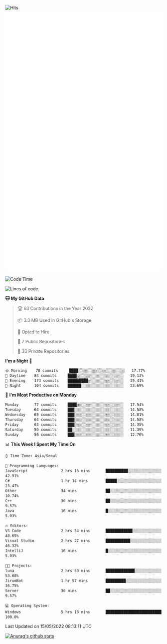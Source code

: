 ![Hits](https://hits.seeyoufarm.com/api/count/incr/badge.svg?url=https%3A%2F%2Fgithub.com%2Fkokose1234&count_bg=%2379C83D&title_bg=%23555555&icon=apple.svg&icon_color=%23E7E7E7&title=hits&edge_flat=false)
<br/>
![Metrics](https://github.com/kokose1234/kokose1234/blob/main/github-metrics.svg)

<!--START_SECTION:waka-->
![Code Time](http://img.shields.io/badge/Code%20Time-640%20hrs%207%20mins-blue)

![Lines of code](https://img.shields.io/badge/From%20Hello%20World%20I%27ve%20Written-2%20Million%20lines%20of%20code-blue)

**🐱 My GitHub Data** 

> 🏆 63 Contributions in the Year 2022
 > 
> 📦 3.3 MB Used in GitHub's Storage 
 > 
> 💼 Opted to Hire
 > 
> 📜 7 Public Repositories 
 > 
> 🔑 33 Private Repositories  
 > 
**I'm a Night 🦉** 

```text
🌞 Morning    78 commits     ████░░░░░░░░░░░░░░░░░░░░░   17.77% 
🌆 Daytime    84 commits     ████░░░░░░░░░░░░░░░░░░░░░   19.13% 
🌃 Evening    173 commits    █████████░░░░░░░░░░░░░░░░   39.41% 
🌙 Night      104 commits    ██████░░░░░░░░░░░░░░░░░░░   23.69%

```
📅 **I'm Most Productive on Monday** 

```text
Monday       77 commits     ████░░░░░░░░░░░░░░░░░░░░░   17.54% 
Tuesday      64 commits     ███░░░░░░░░░░░░░░░░░░░░░░   14.58% 
Wednesday    65 commits     ███░░░░░░░░░░░░░░░░░░░░░░   14.81% 
Thursday     64 commits     ███░░░░░░░░░░░░░░░░░░░░░░   14.58% 
Friday       63 commits     ███░░░░░░░░░░░░░░░░░░░░░░   14.35% 
Saturday     50 commits     ██░░░░░░░░░░░░░░░░░░░░░░░   11.39% 
Sunday       56 commits     ███░░░░░░░░░░░░░░░░░░░░░░   12.76%

```


📊 **This Week I Spent My Time On** 

```text
⌚︎ Time Zone: Asia/Seoul

💬 Programming Languages: 
JavaScript               2 hrs 16 mins       ██████████░░░░░░░░░░░░░░░   42.91% 
C#                       1 hr 14 mins        █████░░░░░░░░░░░░░░░░░░░░   23.47% 
Other                    34 mins             ██░░░░░░░░░░░░░░░░░░░░░░░   10.74% 
C++                      30 mins             ██░░░░░░░░░░░░░░░░░░░░░░░   9.57% 
Java                     16 mins             █░░░░░░░░░░░░░░░░░░░░░░░░   5.03%

🔥 Editors: 
VS Code                  2 hrs 34 mins       ████████████░░░░░░░░░░░░░   48.65% 
Visual Studio            2 hrs 27 mins       ███████████░░░░░░░░░░░░░░   46.32% 
IntelliJ                 16 mins             █░░░░░░░░░░░░░░░░░░░░░░░░   5.03%

🐱‍💻 Projects: 
luna                     2 hrs 50 mins       █████████████░░░░░░░░░░░░   53.68% 
JirumBot                 1 hr 57 mins        █████████░░░░░░░░░░░░░░░░   36.75% 
Server                   30 mins             ██░░░░░░░░░░░░░░░░░░░░░░░   9.57%

💻 Operating System: 
Windows                  5 hrs 18 mins       █████████████████████████   100.0%

```


 Last Updated on 15/05/2022 08:13:11 UTC
<!--END_SECTION:waka-->

[![Anurag's github stats](https://github-readme-stats.vercel.app/api?username=kokose1234&theme=dracula)](https://github.com/anuraghazra/github-readme-stats)



	
